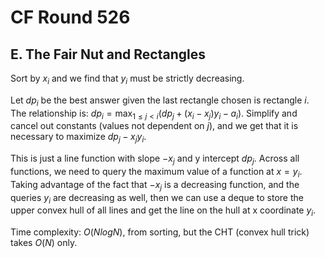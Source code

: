 # CF Round 526

## E. The Fair Nut and Rectangles
Sort by $x_i$ and we find that $y_i$ must be strictly decreasing.

Let $dp_i$ be the best answer given the last rectangle chosen is rectangle $i$. The relationship is: $dp_i=\max_{1\le{j}<i}(dp_j+(x_i-x_j)y_i-a_i)$. Simplify and cancel out constants (values not dependent on $j$), and we get that it is necessary to maximize $dp_j-x_jy_i$.

This is just a line function with slope $-x_j$ and y intercept $dp_j$. Across all functions, we need to query the maximum value of a function at $x=y_i$. Taking advantage of the fact that $-x_j$ is a decreasing function, and the queries $y_i$ are decreasing as well, then we can use a deque to store the upper convex hull of all lines and get the line on the hull at x coordinate $y_i$.

Time complexity: $O(NlogN)$, from sorting, but the CHT (convex hull trick) takes $O(N)$ only.